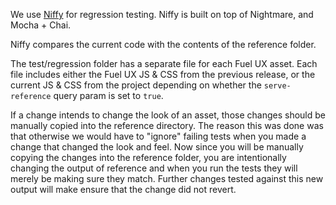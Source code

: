 We use [Niffy](https://segment.com/blog/perceptual-diffing-with-niffy/) for regression testing. Niffy is built on top of Nightmare, and Mocha + Chai.

Niffy compares the current code with the contents of the reference folder.

The test/regression folder has a separate file for each Fuel UX asset. Each file includes either the Fuel UX JS & CSS from the previous release, or the current JS & CSS from the project depending on whether the `serve-reference` query param is set to `true`.

If a change intends to change the look of an asset, those changes should be manually copied into the reference directory. The reason this was done was that otherwise we would have to "ignore" failing tests when you made a change that changed the look and feel. Now since you will be manually copying the changes into the reference folder, you are intentionally changing the output of reference and when you run the tests they will merely be making sure they match. Further changes tested against this new output will make ensure that the change did not revert.